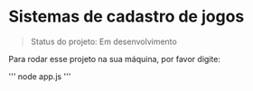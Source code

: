 <h1> Sistemas de cadastro de jogos</h1>

> Status do projeto: Em desenvolvimento

Para rodar esse projeto na sua máquina, por favor digite:

'''
node app.js
'''
